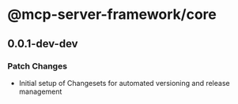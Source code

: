 # @mcp-server-framework/core

## 0.0.1-dev-dev

### Patch Changes

- Initial setup of Changesets for automated versioning and release management
